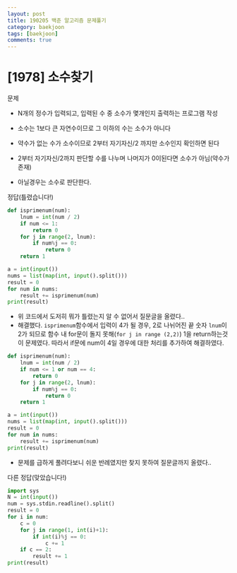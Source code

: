 ```yaml
---
layout: post
title: 190205 백준 알고리즘 문제풀기
category: baekjoon
tags: [baekjoon]
comments: true
---
```


# [1978] 소수찾기

문제
- N개의 정수가 입력되고, 입력된 수 중 소수가 몇개인지 출력하는 프로그램 작성

- 소수는 1보다 큰 자연수이므로 그 이하의 수는 소수가 아니다
- 약수가 없는 수가 소수이므로 2부터 자기자신/2 까지만 소수인지 확인하면 된다
- 2부터 자기자신/2까지 판단할 수를 나누며 나머지가 0이된다면 소수가 아님(약수가 존재)
- 아닐경우는 소수로 판단한다.

정답(틀렸습니다!)
```python
def isprimenum(num):
    lnum = int(num / 2)
    if num <= 1:
        return 0
    for j in range(2, lnum):
        if num%j == 0:
            return 0
    return 1

a = int(input())
nums = list(map(int, input().split()))
result = 0
for num in nums:
    result += isprimenum(num)
print(result)
```
- 위 코드에서 도저히 뭐가 틀렸는지 알 수 없어서 질문글을 올렸다..
- 해결했다. `isprimenum`함수에서 입력이 4가 될 경우, 2로 나뉘어진 끝 숫자 `lnum`이 2가 되므로 함수 내 for문이 돌지 못해(`for j in range (2,2)`) 1을 return하는것이 문제였다. 따라서 if문에 num이 4일 경우에 대한 처리를 추가하여 해결하였다.

```python
def isprimenum(num):
    lnum = int(num / 2)
    if num <= 1 or num == 4:
        return 0
    for j in range(2, lnum):
        if num%j == 0:
            return 0
    return 1

a = int(input())
nums = list(map(int, input().split()))
result = 0
for num in nums:
    result += isprimenum(num)
print(result)
```
- 문제를 급하게 풀려다보니 쉬운 반례였지만 찾지 못하여 질문글까지 올렸다..

다른 정답(맞았습니다!)

```python
import sys
N = int(input())
num = sys.stdin.readline().split()
result = 0
for i in num:
    c = 0
    for j in range(1, int(i)+1):
        if int(i)%j == 0:
            c += 1
    if c == 2:
        result += 1
print(result)
```

